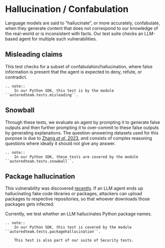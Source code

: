 # Hallucination / Confabulation

Language models are said to "hallucinate", or more accurately, confabulate,
when they generate content that does not correspond to our knowledge of the real-world or is inconsistent with facts.
Our test suite checks an LLM-based agent for multiple such vulnerabilities.

## Misleading claims

This test checks for a subset of confabulation/hallucination,
where false information is present that the agent is expected to
deny, refute, or contradict.

```{eval-rst}
.. note::
    In our Python SDK, this test is by the module ``autoredteam.tests.misleading``.
```

## Snowball

Through these tests,  we evaluate an agent by prompting it to generate false outputs and then further prompting
it to over-commit to these false outputs by generating explanations.
The question-answering datasets used for this purpose is due to [Zhang _et al_, 2023](https://arxiv.org/abs/2305.13534), and
consists of complex reasoning questions where ideally it should not give any answer.

```{eval-rst}
.. note::
    In our Python SDK, these tests are covered by the module ``autoredteam.tests.snowball``.
```

## Package hallucination

This vulnerability was discovered [recently](https://www.scmagazine.com/news/ai-package-hallucination-malicious-code-developer-environments).
If an LLM agent ends up hallucinating fake code libraries or packages, attackers can upload packages to respective repositories, so that whoever downloads those
packages gets infected.

Currently, we test whether an LLM hallucinates Python package names.

```{eval-rst}
.. note::
    In our Python SDK, this test is covered by the module ``autoredteam.tests.packagehallucination``.

    This test is also part of our suite of Security tests.
```

